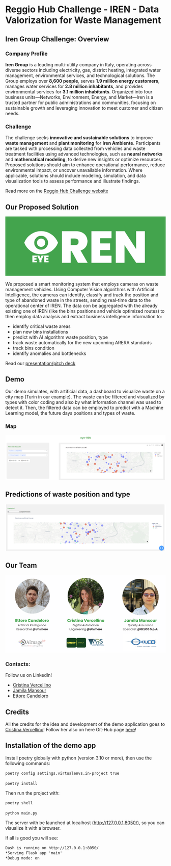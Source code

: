 # Reggio Hub Challenge - IREN - Data Valorization for Waste Management

## Iren Group Challenge: Overview

### Company Profile

**Iren Group** is a leading multi-utility company in Italy, operating across diverse sectors including electricity, gas, district heating, integrated water management, environmental services, and technological solutions. The Group employs over **8,600 people**, serves **1.9 million energy customers**, manages water services for **2.8 million inhabitants**, and provides environmental services for **3.1 million inhabitants**. Organized into four business units—Networks, Environment, Energy, and Market—Iren is a trusted partner for public administrations and communities, focusing on sustainable growth and leveraging innovation to meet customer and citizen needs.

### Challenge

The challenge seeks **innovative and sustainable solutions** to improve **waste management** and **plant monitoring** for **Iren Ambiente**. Participants are tasked with processing data collected from vehicles and waste treatment facilities using advanced technologies, such as **neural networks** and **mathematical modeling**, to derive new insights or optimize resources. Proposed solutions should aim to enhance operational performance, reduce environmental impact, or uncover unavailable information. Where applicable, solutions should include modeling, simulation, and data visualization tools to assess performance and illustrate findings.

Read more on the [Reggio Hub Challenge website](https://reggiohub.it/talent-roadshow/)

## Our Proposed Solution

![logo](media/logo.png)

We proposed a smart monitoring system that employs cameras on waste management vehicles.
Using Computer Vision algorithms with Artificial Intelligence, the cameras can identify, classify and track the position and type of abandoned waste in the streets, sending real-time data to the operational center of IREN.
The data con be aggregated with the already existing one of IREN (like the bins positions and vehicle optimized routes) to then employ data analysis and extract business intelligence information to:

- identify critical waste areas
- plan new bins installations
- predict with AI algorithm waste position, type
- track waste automatically for the new upcoming ARERA standards
- track bins condition
- identify anomalies and bottlenecks

Read our [presentation/pitch deck](https://www.canva.com/design/DAGXSwYaIjk/SCSYonaK8hrFkJICOxKFaA/view?utm_content=DAGXSwYaIjk&utm_campaign=designshare&utm_medium=link&utm_source=editor)

## Demo

Our demo simulates, with artificial data, a dashboard to visualize waste on a city map (Turin in our example).
The waste can be filtered and visualized by types with color coding and also by what information channel was used to detect it.
Then, the filtered data can be employed to predict with a Machine Learning model, the future days positions and types of waste.

### Map

![dashboard example](media/dashboard_map.png)

## Predictions of waste position and type

![dashboard preds](media/dashboard_predictions.png)


## Our Team

![team](media/team.png)

### Contacts:

Follow us on LinkedIn!

- [Cristina Vercellino](https://www.linkedin.com/in/cristina-vercellino-91319522a/)
- [Jamila Mansour](https://www.linkedin.com/in/jamila-mansour-bba31a26b/)
- [Ettore Candeloro](https://www.linkedin.com/in/ettore-candeloro-900081162/)

## Credits

All the credits for the idea and development of the demo application goes to [Cristina Vercellino](https://www.linkedin.com/in/cristina-vercellino-91319522a/)!
Follow her also on here Git-Hub page [here](https://github.com/cverce)!

## Installation of the demo app

Install poetry globally with python (version 3.10 or more), then use the following commands:

    poetry config settings.virtualenvs.in-project true
    
    poetry install

Then run the project with:

    poetry shell

    python main.py

The server with be launched at localhost (http://127.0.0.1:8050/), so you can visualize it with a browser.

If all is good you will see:

    Dash is running on http://127.0.0.1:8050/
    *Serving Flask app 'main'
    *Debug mode: on
 

